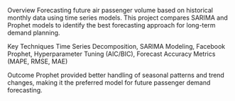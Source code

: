 Overview
Forecasting future air passenger volume based on historical monthly data using time series models. This project compares SARIMA and Prophet models to identify the best forecasting approach for long-term demand planning.

Key Techniques
Time Series Decomposition, SARIMA Modeling, Facebook Prophet, Hyperparameter Tuning (AIC/BIC), Forecast Accuracy Metrics (MAPE, RMSE, MAE)

Outcome
Prophet provided better handling of seasonal patterns and trend changes, making it the preferred model for future passenger demand forecasting.
